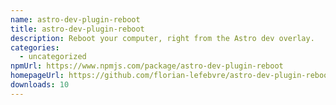 ```yaml
---
name: astro-dev-plugin-reboot
title: astro-dev-plugin-reboot
description: Reboot your computer, right from the Astro dev overlay.
categories:
  - uncategorized
npmUrl: https://www.npmjs.com/package/astro-dev-plugin-reboot
homepageUrl: https://github.com/florian-lefebvre/astro-dev-plugin-reboot
downloads: 10
---
```

